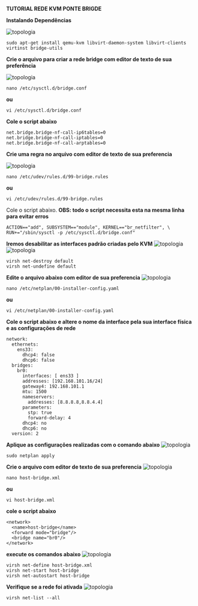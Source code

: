 **TUTORIAL REDE KVM PONTE BRIGDE**

**Instalando Dependências**

<img src="https://user-images.githubusercontent.com/51387190/114325001-07ebcb00-9b04-11eb-8c47-14e3f260dd3d.png" alt="topologia" title="instalando dependencias" />

```
sudo apt-get install qemu-kvm libvirt-daemon-system libvirt-clients virtinst bridge-utils
```

**Crie o arquivo para criar a rede bridge com editor de texto de sua preferência**   

<img src="https://user-images.githubusercontent.com/51387190/114325058-6ca72580-9b04-11eb-82bb-5dc183bacd46.png" alt="topologia" title="arquivo bridge" />

```
nano /etc/sysctl.d/bridge.conf
```
**ou**
```
vi /etc/sysctl.d/bridge.conf
```
**Cole o script abaixo**

```
net.bridge.bridge-nf-call-ip6tables=0
net.bridge.bridge-nf-call-iptables=0
net.bridge.bridge-nf-call-arptables=0
```

**Crie uma regra no arquivo com editor de texto de sua preferencia**

<img src="https://user-images.githubusercontent.com/51387190/114325073-834d7c80-9b04-11eb-8b65-98c5528fa316.png" alt="topologia" title="criando regra" />

```
nano /etc/udev/rules.d/99-bridge.rules
```
**ou**
```
vi /etc/udev/rules.d/99-bridge.rules
```
Cole o script abaixo. 
**OBS: todo o script necessita esta na mesma linha para evitar erros**

```
ACTION=="add", SUBSYSTEM=="module", KERNEL=="br_netfilter", \           RUN+="/sbin/sysctl -p /etc/sysctl.d/bridge.conf"
```
**Iremos desabilitar as interfaces padrão criadas pelo KVM**
<img src="https://user-images.githubusercontent.com/51387190/114325084-96f8e300-9b04-11eb-897a-f26e9203c460.png" alt="topologia" title="desabilitando interface" />
<img src="https://user-images.githubusercontent.com/51387190/114325089-a37d3b80-9b04-11eb-9228-e75823485b5d.png" alt="topologia" title="desabilitando interface" />

```
virsh net-destroy default
virsh net-undefine default
```
**Edite o arquivo abaixo com editor de sua preferencia**
<img src="https://user-images.githubusercontent.com/51387190/114325173-15ee1b80-9b05-11eb-9b13-2d685ecc95b6.png" alt="topologia" title="alterando arquivo" />

```
nano /etc/netplan/00-installer-config.yaml 
```
**ou**
```
vi /etc/netplan/00-installer-config.yaml 
```
**Cole o script abaixo e altere o nome da interface pela sua interface física e as configurações de rede**
```
network:
  ethernets:
    ens33:
      dhcp4: false
      dhcp6: false
  bridges:
    br0:
      interfaces: [ ens33 ]
      addresses: [192.168.101.16/24]
      gateway4: 192.168.101.1
      mtu: 1500
      nameservers:
        addresses: [8.8.8.8,8.8.4.4]
      parameters:
        stp: true
        forward-delay: 4
      dhcp4: no
      dhcp6: no
  version: 2
```

**Aplique as configurações realizadas com o comando abaixo** 
<img src="https://user-images.githubusercontent.com/51387190/114326009-21434600-9b09-11eb-908c-bcde444b7fb4.png" alt="topologia" title="aplicando configurações" />
```
sudo netplan apply
```  
**Crie o arquivo com editor de texto de sua preferencia**
<img src="https://user-images.githubusercontent.com/51387190/114325315-cd832d80-9b05-11eb-90de-f74a1f14daf2.png" alt="topologia" title="criando arquivo de rede" />

```
nano host-bridge.xml
```
**ou**
```
vi host-bridge.xml
```
**cole o script abaixo**

```  
<network>
  <name>host-bridge</name>
  <forward mode="bridge"/>
  <bridge name="br0"/>
</network>
```
**execute os comandos abaixo**
<img src="https://user-images.githubusercontent.com/51387190/114325330-ea1f6580-9b05-11eb-8bdf-f7940355321e.png" alt="topologia" title="criando arquivo de rede" />

```
virsh net-define host-bridge.xml
virsh net-start host-bridge
virsh net-autostart host-bridge
```
**Verifique se a rede foi ativada**
<img src="https://user-images.githubusercontent.com/51387190/114325535-fa841000-9b06-11eb-98bd-7d267fcf7c1d.png" alt="topologia" title="criando arquivo de rede" />

```
virsh net-list --all
```
